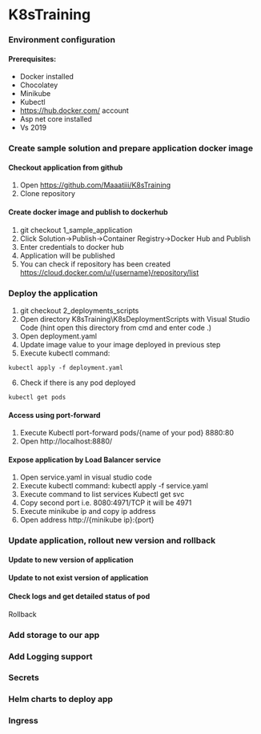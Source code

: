 # K8sTraining

### Environment configuration

#### Prerequisites:
* Docker installed
* Chocolatey 
* Minikube
* Kubectl
* https://hub.docker.com/ account
* Asp net core installed
* Vs 2019 

### Create sample solution and prepare application docker image

#### Checkout application from github
1. Open https://github.com/Maaatiii/K8sTraining
2. Clone repository
	
#### Create docker image and publish to dockerhub
1. git checkout 1_sample_application
2. Click Solution->Publish->Container Registry->Docker Hub and Publish 
3. Enter credentials to docker hub
4. Application will be published
5. You can check if repository has been created https://cloud.docker.com/u/{username}/repository/list

### Deploy the application

1. git checkout 2_deployments_scripts
2. Open directory K8sTraining\K8sDeploymentScripts with Visual Studio Code (hint open this directory from cmd and enter code .)
3. Open deployment.yaml
4. Update image value to your image deployed in previous step
5. Execute kubectl command:

```
kubectl apply -f deployment.yaml
```

6. Check if there is any pod deployed

```
kubectl get pods
```
	
#### Access using port-forward
1. Execute 
Kubectl port-forward pods/{name of your pod} 8880:80
2. Open http://localhost:8880/

#### Expose application by Load Balancer service
1. Open service.yaml in visual studio code
2. Execute kubectl command:
kubectl apply -f service.yaml
3. Execute command to list services
Kubectl get svc
4. Copy second port i.e.  8080:4971/TCP it will be 4971
5. Execute minikube ip and copy ip address
6. Open address http://{minikube ip}:{port}

### Update application, rollout new version and rollback

#### Update to new version of application

#### Update to not exist version of application

#### Check logs and get detailed status of pod
Rollback 

### Add storage to our app

### Add Logging support

### Secrets 

### Helm charts to deploy app

### Ingress

